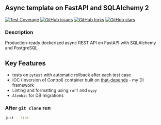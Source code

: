 ## Async template on FastAPI and SQLAlchemy 2

[![Test Coverage](https://codecov.io/gh/modern-python/fastapi-sqlalchemy-template/branch/main/graph/badge.svg)](https://codecov.io/gh/modern-python/fastapi-sqlalchemy-template)
[![GitHub issues](https://img.shields.io/github/issues/modern-python/fastapi-sqlalchemy-template)](https://github.com/modern-python/fastapi-sqlalchemy-template/issues)
[![GitHub forks](https://img.shields.io/github/forks/modern-python/fastapi-sqlalchemy-template)](https://github.com/modern-python/fastapi-sqlalchemy-template/network)
[![GitHub stars](https://img.shields.io/github/stars/modern-python/fastapi-sqlalchemy-template)](https://github.com/modern-python/fastapi-sqlalchemy-template/stargazers)

### Description
Production-ready dockerized async REST API on FastAPI with SQLAlchemy and PostgreSQL

## Key Features
- tests on `pytest` with automatic rollback after each test case
- IOC (Inversion of Control) container built on [that-depends](https://github.com/modern-python/that-depends/) - my DI framework
- Linting and formatting using `ruff` and `mypy`
- `Alembic` for DB migrations

### After `git clone` run
```bash
just --list
```
